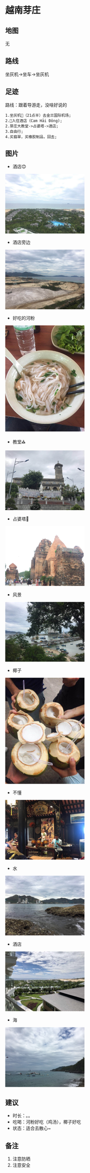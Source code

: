# 越南芽庄

## 地图
无

## 路线
坐灰机->坐车->坐灰机

## 足迹

路线：跟着导游走，没啥好说的

```
1.坐灰机（21点半）去金兰国际机场;
2.入住酒店（Cam Hải Đông);
2.芽庄大教堂->占婆塔->酒店;
3.自由行;
4.买翡翠，买橡胶制品，回去;
```

## 图片

* 酒店😊

<img alt="酒店😊" src ="./../assets/images/2018061901.jpeg" width="50%" />    

* 酒店旁边

<img alt="酒店旁边" src ="./../assets/images/2018061902.jpeg" width="50%" />    

* 好吃的河粉

<img alt="好吃的河粉" src ="./../assets/images/2018061903.jpeg" width="50%" />    

* 教堂⛪️

<img alt="教堂⛪️" src ="./../assets/images/2018061904.jpeg" width="50%" />    

* 占婆塔

<img alt="占婆塔" src ="./../assets/images/2018061905.jpeg" width="50%" />    

* 风景

<img alt="风景" src ="./../assets/images/2018061906.jpeg" width="50%" />    

* 椰子

<img alt="椰子" src ="./../assets/images/2018061907.jpeg" width="50%" />  

* 不懂

<img alt="不懂" src ="./../assets/images/2018061908.jpeg" width="50%" />    

* 水

<img alt="水" src ="./../assets/images/2018061909.jpeg" width="50%" />    

* 酒店

<img alt="酒店" src ="./../assets/images/2018061911.jpeg" width="50%"/>

* 海

<img alt="海" src ="./../assets/images/2018061912.jpeg" width="50%"/>

## 建议

* 时长：。。
* 吃喝：河粉好吃（鸡汤），椰子好吃
* 状态：适合去散心~

## 备注

1. 注意防晒
2. 注意安全
